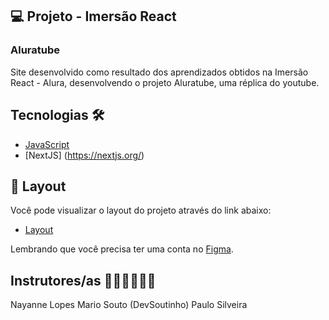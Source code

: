## 💻 Projeto - Imersão React

### Aluratube 

Site desenvolvido como resultado dos aprendizados obtidos na Imersão React - Alura, desenvolvendo o projeto Aluratube, uma réplica do youtube.

## Tecnologias 🛠

- [JavaScript](https://www.javascript.org/)
- [NextJS] (https://nextjs.org/)
  
## 🔖 Layout

Você pode visualizar o layout do projeto através do link abaixo:

- [Layout](https://www.figma.com/file/1acrju7CLwHkSh6e7xEk9h/Aluratube?node-id=0%3A1&t=fSsMs2uITSMu8QiJ-1)

Lembrando que você precisa ter uma conta no [Figma](http://figma.com/).

## Instrutores/as 👨🏽‍🏫👩🏽‍🏫

Nayanne Lopes
Mario Souto (DevSoutinho)
Paulo Silveira


